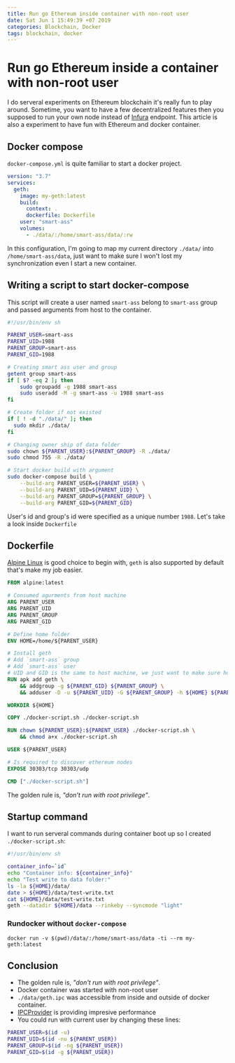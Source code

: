 ```yaml
---
title: Run go Ethereum inside container with non-root user
date: Sat Jun 1 15:49:39 +07 2019
categories: Blockchain, Docker
tags: blockchain, docker
---
```


# Run go Ethereum inside a container with non-root user

I do serveral experiments on Ethereum blockchain it's really fun to play around. Sometime, you want to have a few decentralized features then you supposed to run your own node instead of [Infura](https://infura.io/) endpoint. This article is also a experiment to have fun with Ethereum and docker container.

## Docker compose

`docker-compose.yml` is quite familiar to start a docker project.

```yml
version: "3.7"
services:
  geth:
    image: my-geth:latest
    build:
      context: .
      dockerfile: Dockerfile
    user: "smart-ass"
    volumes:
      - ./data/:/home/smart-ass/data/:rw
```

In this configuration, I'm going to map my current directory `./data/` into `/home/smart-ass/data`, just want to make sure I won't lost my synchronization even I start a new container.

## Writing a script to start docker-compose

This script will create a user named `smart-ass` belong to `smart-ass` group and passed arguments from host to the container.

```sh
#!/usr/bin/env sh

PARENT_USER=smart-ass
PARENT_UID=1988
PARENT_GROUP=smart-ass
PARENT_GID=1988

# Creating smart ass user and group
getent group smart-ass 
if [ $? -eq 2 ]; then
    sudo groupadd -g 1988 smart-ass
    sudo useradd -M -g smart-ass -u 1988 smart-ass
fi

# Create folder if not existed
if [ ! -d "./data/" ]; then
  sudo mkdir ./data/
fi

# Changing owner ship of data folder
sudo chown ${PARENT_USER}:${PARENT_GROUP} -R ./data/
sudo chmod 755 -R ./data/

# Start docker build with argument
sudo docker-compose build \
    --build-arg PARENT_USER=${PARENT_USER} \
    --build-arg PARENT_UID=${PARENT_UID} \
    --build-arg PARENT_GROUP=${PARENT_GROUP} \
    --build-arg PARENT_GID=${PARENT_GID}
```

User's id and group's id were specified as a unique number `1988`. Let's take a look inside `Dockerfile`

## Dockerfile

[Alpine Linux](https://alpinelinux.org/) is good choice to begin with, `geth` is also supported by default that's make my job easier.

```dockerfile
FROM alpine:latest

# Consumed agurments from host machine
ARG PARENT_USER
ARG PARENT_UID
ARG PARENT_GROUP
ARG PARENT_GID

# Define home folder
ENV HOME=/home/${PARENT_USER}

# Install geth
# Add `smart-ass` group
# Add `smart-ass` user
# UID and GID is the same to host machine, we just want to make sure host's data is accessible to container's user
RUN apk add geth \
    && addgroup -g ${PARENT_GID} ${PARENT_GROUP} \
    && adduser -D -u ${PARENT_UID} -G ${PARENT_GROUP} -h ${HOME} ${PARENT_USER}

WORKDIR ${HOME}

COPY ./docker-script.sh ./docker-script.sh

RUN chown ${PARENT_USER}:${PARENT_USER} ./docker-script.sh \
    && chmod a+x ./docker-script.sh

USER ${PARENT_USER}

# Is required to discover ethereum nodes
EXPOSE 30303/tcp 30303/udp

CMD ["./docker-script.sh"]
```

The golden rule is, *"don't run with root privilege"*.

## Startup command

I want to run serveral commands during container boot up so I created `./docker-script.sh`:

```sh
#!/usr/bin/env sh

container_info=`id`
echo "Container info: ${container_info}"
echo "Test write to data folder:"
ls -la ${HOME}/data/
date > ${HOME}/data/test-write.txt
cat ${HOME}/data/test-write.txt
geth --datadir ${HOME}/data --rinkeby --syncmode "light"
```

### Rundocker without `docker-compose`

```
docker run -v $(pwd)/data/:/home/smart-ass/data -ti --rm my-geth:latest
```

## Conclusion

- The golden rule is, *"don't run with root privilege"*.
- Docker container was started with non-root user
- `./data/geth.ipc` was accessible from inside and outside of docker container.
- [IPCProvider](https://web3js.readthedocs.io/en/1.0/web3.html#providers) is providing impresive performance
- You could run with current user by changing these lines:

```sh
PARENT_USER=$(id -u)
PARENT_UID=$(id -nu ${PARENT_USER})
PARENT_GROUP=$(id -ng ${PARENT_USER})
PARENT_GID=$(id -g ${PARENT_USER})
```